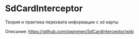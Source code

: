 # SdCardInterceptor
Теория и практика перехвата информации с sd карты

Описание:
https://github.com/qwinmen/SdCardInterceptor/wiki
